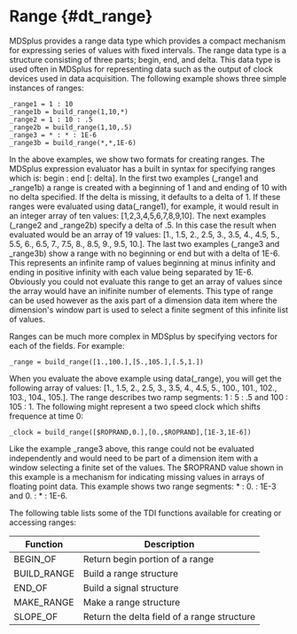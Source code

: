 Range {#dt_range}
=====

MDSplus provides a range data type which provides a compact mechanism for
expressing series of values with fixed intervals. The range data type is a
structure consisting of three parts; begin, end, and delta. This data type is
used often in MDSplus for representing data such as the output of clock devices
used in data acquisition. The following example shows three simple instances of
ranges:

    _range1 = 1 : 10
    _range1b = build_range(1,10,*)
    _range2 = 1 : 10 : .5
    _range2b = build_range(1,10,.5)
    _range3 = * : * : 1E-6
    _range3b = build_range(*,*,1E-6)

In the above examples, we show two formats for creating ranges. The MDSplus
expression evaluator has a built in syntax for specifying ranges which is:
begin : end [: delta]. In the first two examples (_range1 and _range1b) a range
is created with a beginning of 1 and and ending of 10 with no delta specified.
If the delta is missing, it defaults to a delta of 1. If these ranges were
evaluated using data(_range1), for example, it would result in an integer array
of ten values: [1,2,3,4,5,6,7,8,9,10]. The next examples (_range2 and _range2b)
specify a delta of .5. In this case the result when evaluated would be an array
of 19 values: [1., 1.5, 2., 2.5, 3., 3.5, 4., 4.5, 5., 5.5, 6., 6.5, 7., 7.5,
8., 8.5, 9., 9.5, 10.]. The last two examples (_range3 and _range3b) show a
range with no beginning or end but with a delta of 1E-6. This represents an
infinite ramp of values beginning at minus infinity and ending in positive
infinity with each value being separated by 1E-6. Obviously you could not
evaluate this range to get an array of values since the array would have an
inifinite number of elements. This type of range can be used however as the
axis part of a dimension data item where the dimension's window part is used to
select a finite segment of this infinite list of values.

Ranges can be much more complex in MDSplus by specifying vectors for each of
the fields. For example:

    _range = build_range([1.,100.],[5.,105.],[.5,1.])

When you evaluate the above example using data(_range), you will get the
following array of values: [1., 1.5, 2., 2.5, 3., 3.5, 4., 4.5, 5., 100., 101.,
102., 103., 104., 105.]. The range describes two ramp segments: 1 : 5 : .5 and
100 : 105 : 1. The following might represent a two speed clock which shifts
frequence at time 0:

    _clock = build_range([$ROPRAND,0.],[0.,$ROPRAND],[1E-3,1E-6])

Like the example _range3 above, this range could not be evaluated independently
and would need to be part of a dimension item with a window selecting a finite
set of the values. The $ROPRAND value shown in this example is a mechanism for
indicating missing values in arrays of floating point data. This example shows
two range segments: * : 0. : 1E-3 and 0. : * : 1E-6.



The following table lists some of the TDI functions available for creating or
accessing ranges:

| **Function** | **Description**                             |
|--------------|---------------------------------------------|
| BEGIN\_OF    | Return begin portion of a range             |
| BUILD\_RANGE | Build a range structure                     |
| END\_OF      | Build a signal structure                    |
| MAKE\_RANGE  | Make a range structure                      |
| SLOPE\_OF    | Return the delta field of a range structure |

